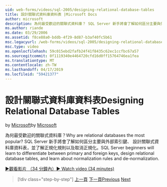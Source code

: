 ```yaml
---
uid: web-forms/videos/sql-2005/designing-relational-database-tables
title: 設計關聯式資料庫資料表 |Microsoft Docs
author: microsoft
description: 為何最受歡迎的關聯式資料庫？ SQL Server 新手將會了解如何區分主要與外部索引鍵中，設計關聯式資料庫...
ms.author: riande
ms.date: 03/29/2006
ms.assetid: f8ce88a0-bddb-4f29-8d87-b3af40fc5b61
msc.legacyurl: /web-forms/videos/sql-2005/designing-relational-database-tables
msc.type: video
ms.openlocfilehash: 59c015ebd2fafb24f41f8435c62ec1ccfbc67a57
ms.sourcegitcommit: 0f1119340e4464720cfd16d0ff15764746ea1fea
ms.translationtype: MT
ms.contentlocale: zh-TW
ms.lasthandoff: 04/17/2019
ms.locfileid: "59421377"
---
```

# <a name="designing-relational-database-tables"></a><span data-ttu-id="7a051-104">設計關聯式資料庫資料表</span><span class="sxs-lookup"><span data-stu-id="7a051-104">Designing Relational Database Tables</span></span>

<span data-ttu-id="7a051-105">by [Microsoft](https://github.com/microsoft)</span><span class="sxs-lookup"><span data-stu-id="7a051-105">by [Microsoft](https://github.com/microsoft)</span></span>

<span data-ttu-id="7a051-106">為何最受歡迎的關聯式資料庫？</span><span class="sxs-lookup"><span data-stu-id="7a051-106">Why are relational databases the most popular?</span></span> <span data-ttu-id="7a051-107">SQL Server 新手將會了解如何區分主要與外部索引鍵、 設計關聯式資料庫資料表，並了解正規化規則以及取消正規化。</span><span class="sxs-lookup"><span data-stu-id="7a051-107">SQL Server beginners will learn to differentiate between primary and foreign keys, design relational database tables, and learn about normalization rules and de-normalization.</span></span>

[<span data-ttu-id="7a051-108">&#9654;觀看影片 （34 分鐘內）</span><span class="sxs-lookup"><span data-stu-id="7a051-108">&#9654; Watch video (34 minutes)</span></span>](https://channel9.msdn.com/Blogs/ASP-NET-Site-Videos/designing-relational-database-tables)

> [!div class="step-by-step"]
> <span data-ttu-id="7a051-109">[上一頁](more-about-column-data-types-and-other-properties.md)
> [下一頁](manipulating-database-data.md)</span><span class="sxs-lookup"><span data-stu-id="7a051-109">[Previous](more-about-column-data-types-and-other-properties.md)
[Next](manipulating-database-data.md)</span></span>
